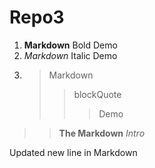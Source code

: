 # Repo3
1) **Markdown** Bold Demo
2) _Markdown_ Italic Demo
3) >Markdown 
   >>blockQuote 
   >>>Demo

>>**The Markdown** _Intro_

Updated new line in Markdown
